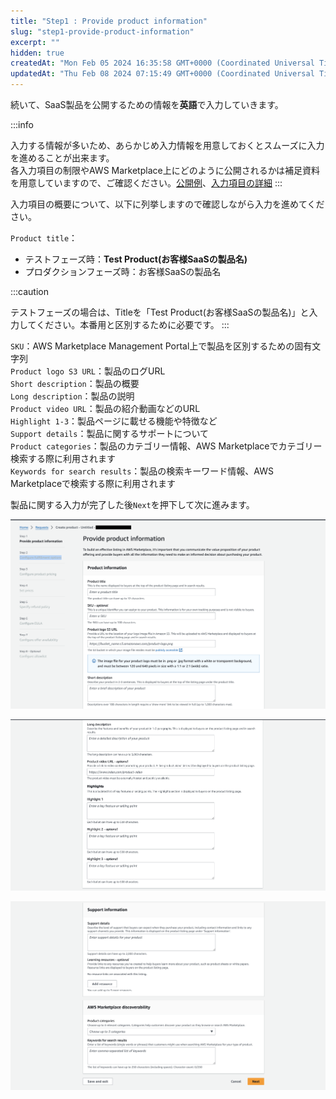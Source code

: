 ```yaml
---
title: "Step1 : Provide product information"
slug: "step1-provide-product-information"
excerpt: ""
hidden: true
createdAt: "Mon Feb 05 2024 16:35:58 GMT+0000 (Coordinated Universal Time)"
updatedAt: "Thu Feb 08 2024 07:15:49 GMT+0000 (Coordinated Universal Time)"
---
```

続いて、SaaS製品を公開するための情報を**英語**で入力していきます。

:::info

入力する情報が多いため、あらかじめ入力情報を用意しておくとスムーズに入力を進めることが出来ます。  
各入力項目の制限やAWS Marketplace上にどのように公開されるかは補足資料を用意していますので、ご確認ください。[公開例](/docs/aws-marketplace-integration/supplementary/supplementary-1)、[入力項目の詳細](/docs/aws-marketplace-integration/supplementary/supplementary-2)
:::

入力項目の概要について、以下に列挙しますので確認しながら入力を進めてください。

`Product title`：  
  - テストフェーズ時：**Test Product(お客様SaaSの製品名)**  
  - プロダクションフェーズ時：お客様SaaSの製品名

:::caution

テストフェーズの場合は、Titleを「Test Product(お客様SaaSの製品名)」と入力してください。本番用と区別するために必要です。
:::

`SKU`：AWS Marketplace Management Portal上で製品を区別するための固有文字列  
`Product logo S3 URL`：製品のログURL  
`Short description`：製品の概要  
`Long description`：製品の説明  
`Product video URL`：製品の紹介動画などのURL  
`Highlight 1-3`：製品ページに載せる機能や特徴など  
`Support details`：製品に関するサポートについて  
`Product categories`：製品のカテゴリー情報、AWS Marketplaceでカテゴリー検索する際に利用されます  
`Keywords for search results`：製品の検索キーワード情報、AWS Marketplaceで検索する際に利用されます

製品に関する入力が完了した後`Next`を押下して次に進みます。

![](/ja/img/aws-marketplace-integration/product-submission/step1-provide-product-information/step1-provide-product-information-1.png)

![](/ja/img/aws-marketplace-integration/product-submission/step1-provide-product-information/step1-provide-product-information-2.png)

![](/ja/img/aws-marketplace-integration/product-submission/step1-provide-product-information/step1-provide-product-information-3.png)